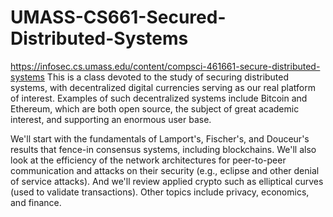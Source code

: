 # UMASS-CS661-Secured-Distributed-Systems
https://infosec.cs.umass.edu/content/compsci-461661-secure-distributed-systems
This is a class devoted to the study of securing distributed systems, with decentralized digital currencies serving as our real platform of interest. Examples of such decentralized systems include Bitcoin and Ethereum, which are both open source, the subject of great academic interest, and supporting an enormous user base. 

We'll start with the fundamentals of Lamport's, Fischer's, and Douceur's results that fence-in consensus systems, including blockchains. We'll also look at the efficiency of the network architectures for peer-to-peer communication and attacks on their security (e.g., eclipse and other denial of service attacks). And we'll review applied crypto such as elliptical curves (used to validate transactions). Other topics include privacy, economics, and finance. 
